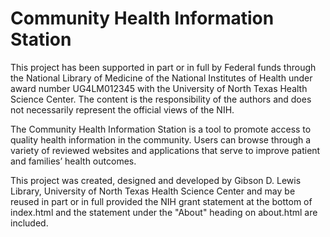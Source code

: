# Community Health Information Station
This project has been supported in part or in full by Federal funds through the National Library of Medicine of the National Institutes of Health under award number UG4LM012345 with the University of North Texas Health Science Center. The content is the responsibility of the authors and does not necessarily represent the official views of the NIH.

The Community Health Information Station is a tool to promote access to quality health information in the community. Users can browse through a variety of reviewed websites and applications that serve to improve patient and families’ health outcomes.

This project was created, designed and developed by Gibson D. Lewis Library, University of North Texas Health Science Center and may be reused in part or in full provided the NIH grant statement at the bottom of index.html and the statement under the "About" heading on about.html are included.
